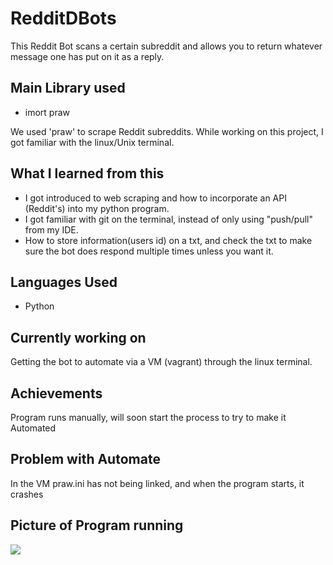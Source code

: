 # RedditDBots
This Reddit Bot scans a certain subreddit and allows you to return whatever message one has put on it
as a reply.

## Main Library used
* imort praw

We used 'praw' to scrape Reddit subreddits. While working on this project, I got familiar with the linux/Unix terminal.

## What I learned from this

* I got introduced to web scraping and how to incorporate an API (Reddit's) into my python program.
* I got familiar with git on the terminal, instead of only using "push/pull" from my IDE.
* How to store information(users id) on a txt, and check the txt to make sure the bot does respond multiple times
  unless you want it.

## Languages Used

* Python

## Currently working on

Getting the bot to automate via a VM (vagrant) through the linux terminal.

## Achievements

Program runs manually, will soon start the process to try to make it Automated

## Problem with Automate

In the VM praw.ini has not being linked, and when the program starts, it crashes

## Picture of Program running

![](https://github.com/Daniel-Aguila/RedditDBots/blob/master/Screen%20Shot%202019-09-23%20at%201.14.31%20AM.png?raw=true)


